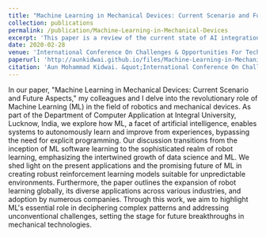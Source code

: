 ```yaml
---
title: "Machine Learning in Mechanical Devices: Current Scenario and Future Aspects"
collection: publications
permalink: /publication/Machine-Learning-in-Mechanical-Devices
excerpt: 'This paper is a review of the current state of AI integration with mechanics'
date: 2020-02-28
venue: 'International Conference On Challenges & Opportunities For Technological Innovation In India (COTII - 2020)'
paperurl: 'http://aunkidwai.github.io/files/Machine-Learning-in-Mechanical-Devices.pdf'
citation: 'Aun Mohammad Kidwai. &quot;International Conference On Challenges & Opportunities For Technological Innovation In India.&quot; <i>COTII - 2020</i>.'
---
```


In our paper, "Machine Learning in Mechanical Devices: Current Scenario and Future Aspects," my colleagues and I delve into the revolutionary role of Machine Learning (ML) in the field of robotics and mechanical devices. As part of the Department of Computer Application at Integral University, Lucknow, India, we explore how ML, a facet of artificial intelligence, enables systems to autonomously learn and improve from experiences, bypassing the need for explicit programming. Our discussion transitions from the inception of ML software learning to the sophisticated realm of robot learning, emphasizing the intertwined growth of data science and ML. We shed light on the present applications and the promising future of ML in creating robust reinforcement learning models suitable for unpredictable environments. Furthermore, the paper outlines the expansion of robot learning globally, its diverse applications across various industries, and adoption by numerous companies. Through this work, we aim to highlight ML's essential role in deciphering complex patterns and addressing unconventional challenges, setting the stage for future breakthroughs in mechanical technologies.
